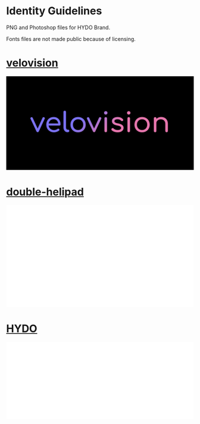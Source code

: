 # Identity Guidelines

PNG and Photoshop files for HYDO Brand.

Fonts files are not made public because of licensing.

# [velovision](velovision)

![velovision-black-bg](velovision/velovision-black-bg.png)

# [double-helipad](double-helipad)

![double-helipad-white-fg](double-helipad/double-helipad-white-fg.png)

# [HYDO](hydo)

![hydo-white-fg](hydo/hydo-white-fg.png)

